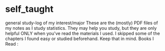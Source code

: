 # self_taught
general study-log of my interest/major
These are the (mostly) PDF files of my notes as I study statistics. 
They may help you study, but they are only helpful ONLY when you've read the materials I used. 
I skipped some of the chapters I found easy or studied beforehand. Keep that in mind.
Books I Read : 
